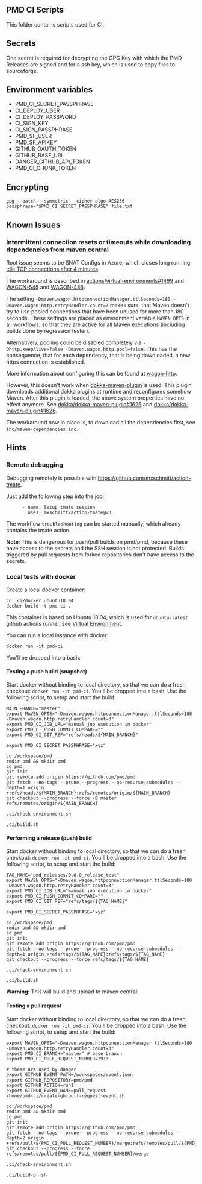 ## PMD CI Scripts

This folder contains scripts used for CI.

## Secrets

One secret is required for decrypting the GPG Key with which the PMD Releases are signed and
for a ssh key, which is used to copy files to sourceforge.

## Environment variables

* PMD_CI_SECRET_PASSPHRASE
* CI_DEPLOY_USER
* CI_DEPLOY_PASSWORD
* CI_SIGN_KEY
* CI_SIGN_PASSPHRASE
* PMD_SF_USER
* PMD_SF_APIKEY
* GITHUB_OAUTH_TOKEN
* GITHUB_BASE_URL
* DANGER_GITHUB_API_TOKEN
* PMD_CI_CHUNK_TOKEN

## Encrypting

    gpg --batch --symmetric --cipher-algo AES256 --passphrase="$PMD_CI_SECRET_PASSPHRASE" file.txt

## Known Issues

### Intermittent connection resets or timeouts while downloading dependencies from maven central

Root issue seems to be SNAT Configs in Azure, which closes long running [idle TCP connections
after 4 minutes](https://docs.microsoft.com/en-us/azure/load-balancer/troubleshoot-outbound-connection#idletimeout).

The workaround is described in [actions/virtual-environments#1499](https://github.com/actions/virtual-environments/issues/1499)
and [WAGON-545](https://issues.apache.org/jira/browse/WAGON-545)
and [WAGON-486](https://issues.apache.org/jira/browse/WAGON-486):

The setting `-Dmaven.wagon.httpconnectionManager.ttlSeconds=180 -Dmaven.wagon.http.retryHandler.count=3`
makes sure, that Maven doesn't try to use pooled connections that have been unused for more than 180 seconds.
These settings are placed as environment variable `MAVEN_OPTS` in all workflows, so that they are active for
all Maven executions (including builds done by regression tester).

Alternatively, pooling could be disabled completely via `-Dhttp.keepAlive=false -Dmaven.wagon.http.pool=false`.
This has the consequence, that for each dependency, that is being downloaded, a new https connection is
established.

More information about configuring this can be found at [wagon-http](https://maven.apache.org/wagon/wagon-providers/wagon-http/).

However, this doesn't work when [dokka-maven-plugin](https://github.com/Kotlin/dokka) is used: This plugin
downloads additional dokka plugins at runtime and reconfigures somehow Maven. After this plugin is loaded,
the above system properties have no effect anymore.
See [dokka/dokka-maven-plugin#1625](https://github.com/Kotlin/dokka/issues/1625) and
[dokka/dokka-maven-plugin#1626](https://github.com/Kotlin/dokka/issues/1626).

The workaround now in place is, to download all the dependencies first, see `inc/maven-dependencies.inc`.

## Hints

### Remote debugging

Debugging remotely is possible with <https://github.com/mxschmitt/action-tmate>.

Just add the following step into the job:

```
      - name: Setup tmate session
        uses: mxschmitt/action-tmate@v3
```

The workflow `troubleshooting` can be started manually, which already contains the tmate action.

**Note**: This is dangerous for push/pull builds on pmd/pmd, because these have access to the secrets and the SSH session
is not protected. Builds triggered by pull requests from forked repositories don't have access to the secrets.

### Local tests with docker

Create a local docker container:

```
cd .ci/docker_ubuntu18.04
docker build -t pmd-ci .
```

This container is based on Ubuntu 18.04, which is used for `ubuntu-latest` github actions runner,
see [Virtual Environment](https://github.com/actions/virtual-environments).

You can run a local instance with docker:

```
docker run -it pmd-ci
```

You'll be dropped into a bash.

#### Testing a push build (snapshot)

Start docker without binding to local directory, so that we can do a fresh checkout: `docker run -it pmd-ci`.
You'll be dropped into a bash. Use the following script, to setup and start the build:

```
MAIN_BRANCH="master"
export MAVEN_OPTS="-Dmaven.wagon.httpconnectionManager.ttlSeconds=180 -Dmaven.wagon.http.retryHandler.count=3"
export PMD_CI_JOB_URL="manual job execution in docker"
export PMD_CI_PUSH_COMMIT_COMPARE=""
export PMD_CI_GIT_REF="refs/heads/${MAIN_BRANCH}"

export PMD_CI_SECRET_PASSPHRASE="xyz"

cd /workspace/pmd
rmdir pmd && mkdir pmd
cd pmd
git init
git remote add origin https://github.com/pmd/pmd
git fetch --no-tags --prune --progress --no-recurse-submodules --depth=1 origin +refs/heads/${MAIN_BRANCH}:refs/remotes/origin/${MAIN_BRANCH}
git checkout --progress --force -B master refs/remotes/origin/${MAIN_BRANCH}

.ci/check-environment.sh

.ci/build.sh
```

#### Performing a release (push) build

Start docker without binding to local directory, so that we can do a fresh checkout: `docker run -it pmd-ci`.
You'll be dropped into a bash. Use the following script, to setup and start the build:

```
TAG_NAME="pmd_releases/0.0.0_release_test"
export MAVEN_OPTS="-Dmaven.wagon.httpconnectionManager.ttlSeconds=180 -Dmaven.wagon.http.retryHandler.count=3"
export PMD_CI_JOB_URL="manual job execution in docker"
export PMD_CI_PUSH_COMMIT_COMPARE=""
export PMD_CI_GIT_REF="refs/tags/${TAG_NAME}"

export PMD_CI_SECRET_PASSPHRASE="xyz"

cd /workspace/pmd
rmdir pmd && mkdir pmd
cd pmd
git init
git remote add origin https://github.com/pmd/pmd
git fetch --no-tags --prune --progress --no-recurse-submodules --depth=1 origin +refs/tags/${TAG_NAME}:refs/tags/${TAG_NAME}
git checkout --progress --force refs/tags/${TAG_NAME}

.ci/check-environment.sh

.ci/build.sh
```

**Warning:** This will build and upload to maven central!


#### Testing a pull request

Start docker without binding to local directory, so that we can do a fresh checkout: `docker run -it pmd-ci`.
You'll be dropped into a bash. Use the following script, to setup and start the build:

```
export MAVEN_OPTS="-Dmaven.wagon.httpconnectionManager.ttlSeconds=180 -Dmaven.wagon.http.retryHandler.count=3"
export PMD_CI_BRANCH="master" # base branch
export PMD_CI_PULL_REQUEST_NUMBER=2913

# these are used by danger
export GITHUB_EVENT_PATH=/workspaces/event.json
export GITHUB_REPOSITORY=pmd/pmd
export GITHUB_ACTION=run1
export GITHUB_EVENT_NAME=pull_request
/home/pmd-ci/create-gh-pull-request-event.sh

cd /workspace/pmd
rmdir pmd && mkdir pmd
cd pmd
git init
git remote add origin https://github.com/pmd/pmd
git fetch --no-tags --prune --progress --no-recurse-submodules --depth=2 origin +refs/pull/${PMD_CI_PULL_REQUEST_NUMBER}/merge:refs/remotes/pull/${PMD_CI_PULL_REQUEST_NUMBER}/merge
git checkout --progress --force refs/remotes/pull/${PMD_CI_PULL_REQUEST_NUMBER}/merge

.ci/check-environment.sh

.ci/build-pr.sh
```
